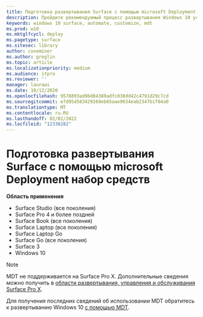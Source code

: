 ```yaml
---
title: Подготовка развертывания Surface с помощью microsoft Deployment набор средств
description: Пройдите рекомендуемый процесс развертывания Windows 10 устройств Surface с помощью microsoft Deployment набор средств.
keywords: windows 10 surface, automate, customize, mdt
ms.prod: w10
ms.mktglfcycl: deploy
ms.pagetype: surface
ms.sitesec: library
author: coveminer
ms.author: greglin
ms.topic: article
ms.localizationpriority: medium
ms.audience: itpro
ms.reviewer: ''
manager: laurawi
ms.date: 10/12/2020
ms.openlocfilehash: 9578893ad96d84380adfc038dd42c4791d29c7cd
ms.sourcegitcommit: e7d95d583429169eb65aae9034eab2347b1f04a0
ms.translationtype: MT
ms.contentlocale: ru-RU
ms.lasthandoff: 02/02/2022
ms.locfileid: "12338282"
---
```

# <a name="prepare-surface-deployment-with-microsoft-deployment-toolkit"></a>Подготовка развертывания Surface с помощью microsoft Deployment набор средств

**Область применения**

- Surface Studio (все поколения)
- Surface Pro 4 и более поздней
- Surface Book (все поколения)
- Surface Laptop (все поколения)
- Surface Laptop Go 
- Surface Go (все поколения)
- Surface 3
- Windows 10

> [!NOTE]
> MDT не поддерживается на Surface Pro X. Дополнительные сведения можно получить в [области развертывания, управления и обслуживания Surface Pro X](surface-pro-arm-app-management.md).

Для получения последних сведений об использовании MDT обратитесь к развертыванию Windows 10 [с помощью MDT](/windows/deployment/deploy-windows-mdt/deploy-a-windows-10-image-using-mdt).

